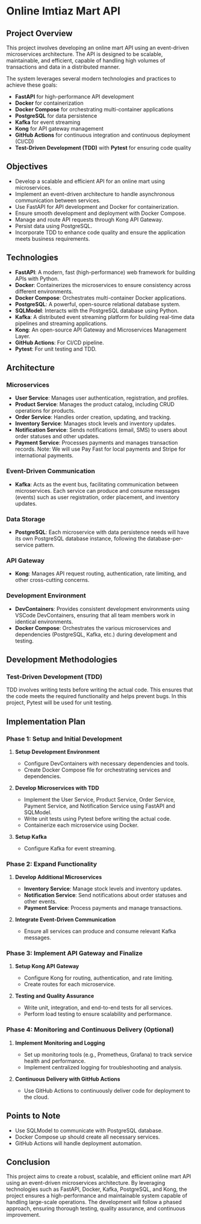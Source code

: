 # Online Imtiaz Mart API

## Project Overview

This project involves developing an online mart API using an event-driven microservices architecture. The API is designed to be scalable, maintainable, and efficient, capable of handling high volumes of transactions and data in a distributed manner. 

The system leverages several modern technologies and practices to achieve these goals:

- **FastAPI** for high-performance API development
- **Docker** for containerization
- **Docker Compose** for orchestrating multi-container applications
- **PostgreSQL** for data persistence
- **Kafka** for event streaming
- **Kong** for API gateway management
- **GitHub Actions** for continuous integration and continuous deployment (CI/CD)
- **Test-Driven Development (TDD)** with **Pytest** for ensuring code quality

## Objectives

- Develop a scalable and efficient API for an online mart using microservices.
- Implement an event-driven architecture to handle asynchronous communication between services.
- Use FastAPI for API development and Docker for containerization.
- Ensure smooth development and deployment with Docker Compose.
- Manage and route API requests through Kong API Gateway.
- Persist data using PostgreSQL.
- Incorporate TDD to enhance code quality and ensure the application meets business requirements.

## Technologies

- **FastAPI**: A modern, fast (high-performance) web framework for building APIs with Python.
- **Docker**: Containerizes the microservices to ensure consistency across different environments.
- **Docker Compose**: Orchestrates multi-container Docker applications.
- **PostgreSQL**: A powerful, open-source relational database system.
- **SQLModel**: Interacts with the PostgreSQL database using Python.
- **Kafka**: A distributed event streaming platform for building real-time data pipelines and streaming applications.
- **Kong**: An open-source API Gateway and Microservices Management Layer.
- **GitHub Actions**: For CI/CD pipeline.
- **Pytest**: For unit testing and TDD.

## Architecture

### Microservices

- **User Service**: Manages user authentication, registration, and profiles.
- **Product Service**: Manages the product catalog, including CRUD operations for products.
- **Order Service**: Handles order creation, updating, and tracking.
- **Inventory Service**: Manages stock levels and inventory updates.
- **Notification Service**: Sends notifications (email, SMS) to users about order statuses and other updates.
- **Payment Service**: Processes payments and manages transaction records. Note: We will use Pay Fast for local payments and Stripe for international payments.

### Event-Driven Communication

- **Kafka**: Acts as the event bus, facilitating communication between microservices. Each service can produce and consume messages (events) such as user registration, order placement, and inventory updates.

### Data Storage

- **PostgreSQL**: Each microservice with data persistence needs will have its own PostgreSQL database instance, following the database-per-service pattern.

### API Gateway

- **Kong**: Manages API request routing, authentication, rate limiting, and other cross-cutting concerns.

### Development Environment

- **DevContainers**: Provides consistent development environments using VSCode DevContainers, ensuring that all team members work in identical environments.
- **Docker Compose**: Orchestrates the various microservices and dependencies (PostgreSQL, Kafka, etc.) during development and testing.

## Development Methodologies

### Test-Driven Development (TDD)

TDD involves writing tests before writing the actual code. This ensures that the code meets the required functionality and helps prevent bugs. In this project, Pytest will be used for unit testing.

## Implementation Plan

### Phase 1: Setup and Initial Development

1. **Setup Development Environment**
   - Configure DevContainers with necessary dependencies and tools.
   - Create Docker Compose file for orchestrating services and dependencies.

2. **Develop Microservices with TDD**
   - Implement the User Service, Product Service, Order Service, Payment Service, and Notification Service using FastAPI and SQLModel.
   - Write unit tests using Pytest before writing the actual code.
   - Containerize each microservice using Docker.

3. **Setup Kafka**
   - Configure Kafka for event streaming.

### Phase 2: Expand Functionality

1. **Develop Additional Microservices**
   - **Inventory Service**: Manage stock levels and inventory updates.
   - **Notification Service**: Send notifications about order statuses and other events.
   - **Payment Service**: Process payments and manage transactions.

2. **Integrate Event-Driven Communication**
   - Ensure all services can produce and consume relevant Kafka messages.

### Phase 3: Implement API Gateway and Finalize

1. **Setup Kong API Gateway**
   - Configure Kong for routing, authentication, and rate limiting.
   - Create routes for each microservice.

2. **Testing and Quality Assurance**
   - Write unit, integration, and end-to-end tests for all services.
   - Perform load testing to ensure scalability and performance.

### Phase 4: Monitoring and Continuous Delivery (Optional)

1. **Implement Monitoring and Logging**
   - Set up monitoring tools (e.g., Prometheus, Grafana) to track service health and performance.
   - Implement centralized logging for troubleshooting and analysis.

2. **Continuous Delivery with GitHub Actions**
   - Use GitHub Actions to continuously deliver code for deployment to the cloud.

## Points to Note

- Use SQLModel to communicate with PostgreSQL database.
- Docker Compose up should create all necessary services.
- GitHub Actions will handle deployment automation.

## Conclusion

This project aims to create a robust, scalable, and efficient online mart API using an event-driven microservices architecture. By leveraging technologies such as FastAPI, Docker, Kafka, PostgreSQL, and Kong, the project ensures a high-performance and maintainable system capable of handling large-scale operations. The development will follow a phased approach, ensuring thorough testing, quality assurance, and continuous improvement.

